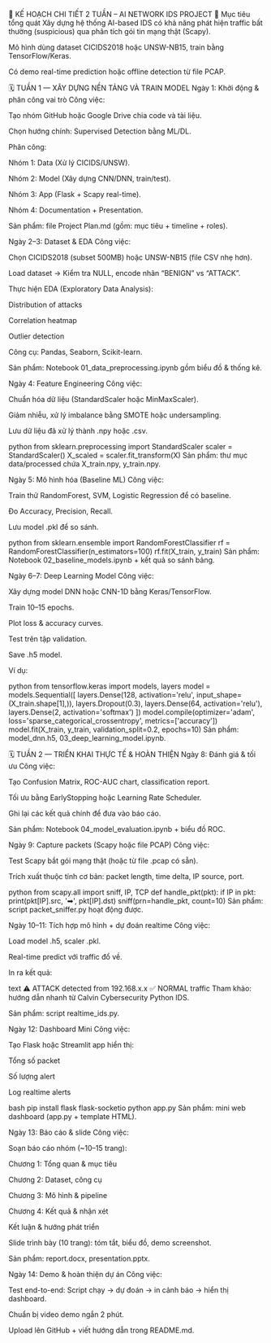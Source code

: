 📅 KẾ HOẠCH CHI TIẾT 2 TUẦN – AI NETWORK IDS PROJECT
🎯 Mục tiêu tổng quát
Xây dựng hệ thống AI-based IDS có khả năng phát hiện traffic bất thường (suspicious) qua phân tích gói tin mạng thật (Scapy).

Mô hình dùng dataset CICIDS2018 hoặc UNSW-NB15, train bằng TensorFlow/Keras.

Có demo real-time prediction hoặc offline detection từ file PCAP.

🗓️ TUẦN 1 — XÂY DỰNG NỀN TẢNG VÀ TRAIN MODEL
Ngày 1: Khởi động & phân công vai trò
Công việc:

Tạo nhóm GitHub hoặc Google Drive chia code và tài liệu.

Chọn hướng chính: Supervised Detection bằng ML/DL.

Phân công:

Nhóm 1: Data (Xử lý CICIDS/UNSW).

Nhóm 2: Model (Xây dựng CNN/DNN, train/test).

Nhóm 3: App (Flask + Scapy real-time).

Nhóm 4: Documentation + Presentation.

Sản phẩm: file Project Plan.md (gồm: mục tiêu + timeline + roles).

Ngày 2–3: Dataset & EDA
Công việc:

Chọn CICIDS2018 (subset 500MB) hoặc UNSW-NB15 (file CSV nhẹ hơn).

Load dataset → Kiểm tra NULL, encode nhãn “BENIGN” vs “ATTACK”.

Thực hiện EDA (Exploratory Data Analysis):

Distribution of attacks

Correlation heatmap

Outlier detection

Công cụ: Pandas, Seaborn, Scikit-learn.

Sản phẩm: Notebook 01_data_preprocessing.ipynb gồm biểu đồ & thống kê.

Ngày 4: Feature Engineering
Công việc:

Chuẩn hóa dữ liệu (StandardScaler hoặc MinMaxScaler).

Giảm nhiễu, xử lý imbalance bằng SMOTE hoặc undersampling.

Lưu dữ liệu đã xử lý thành .npy hoặc .csv.

python
from sklearn.preprocessing import StandardScaler
scaler = StandardScaler()
X_scaled = scaler.fit_transform(X)
Sản phẩm: thư mục data/processed chứa X_train.npy, y_train.npy.

Ngày 5: Mô hình hóa (Baseline ML)
Công việc:

Train thử RandomForest, SVM, Logistic Regression để có baseline.

Đo Accuracy, Precision, Recall.

Lưu model .pkl để so sánh.

python
from sklearn.ensemble import RandomForestClassifier
rf = RandomForestClassifier(n_estimators=100)
rf.fit(X_train, y_train)
Sản phẩm: Notebook 02_baseline_models.ipynb + kết quả so sánh bảng.

Ngày 6–7: Deep Learning Model
Công việc:

Xây dựng model DNN hoặc CNN-1D bằng Keras/TensorFlow.

Train 10–15 epochs.

Plot loss & accuracy curves.

Test trên tập validation.

Save .h5 model.

Ví dụ:

python
from tensorflow.keras import models, layers
model = models.Sequential([
    layers.Dense(128, activation='relu', input_shape=(X_train.shape[1],)),
    layers.Dropout(0.3),
    layers.Dense(64, activation='relu'),
    layers.Dense(2, activation='softmax')
])
model.compile(optimizer='adam', loss='sparse_categorical_crossentropy', metrics=['accuracy'])
model.fit(X_train, y_train, validation_split=0.2, epochs=10)
Sản phẩm: model_dnn.h5, 03_deep_learning_model.ipynb.

🗓️ TUẦN 2 — TRIỂN KHAI THỰC TẾ & HOÀN THIỆN
Ngày 8: Đánh giá & tối ưu
Công việc:

Tạo Confusion Matrix, ROC-AUC chart, classification report.

Tối ưu bằng EarlyStopping hoặc Learning Rate Scheduler.

Ghi lại các kết quả chính để đưa vào báo cáo.

Sản phẩm: Notebook 04_model_evaluation.ipynb + biểu đồ ROC.

Ngày 9: Capture packets (Scapy hoặc file PCAP)
Công việc:

Test Scapy bắt gói mạng thật (hoặc từ file .pcap có sẵn).

Trích xuất thuộc tính cơ bản: packet length, time delta, IP source, port.

python
from scapy.all import sniff, IP, TCP
def handle_pkt(pkt):
    if IP in pkt:
        print(pkt[IP].src, '➡', pkt[IP].dst)
sniff(prn=handle_pkt, count=10)
Sản phẩm: script packet_sniffer.py hoạt động được.

Ngày 10–11: Tích hợp mô hình + dự đoán realtime
Công việc:

Load model .h5, scaler .pkl.

Real-time predict với traffic đổ về.

In ra kết quả:

text
⚠️ ATTACK detected from 192.168.x.x
✅ NORMAL traffic
Tham khảo: hướng dẫn nhanh từ Calvin Cybersecurity Python IDS.​

Sản phẩm: script realtime_ids.py.

Ngày 12: Dashboard Mini
Công việc:

Tạo Flask hoặc Streamlit app hiển thị:

Tổng số packet

Số lượng alert

Log realtime alerts

bash
pip install flask flask-socketio
python app.py
Sản phẩm: mini web dashboard (app.py + template HTML).

Ngày 13: Báo cáo & slide
Công việc:

Soạn báo cáo nhóm (~10–15 trang):

Chương 1: Tổng quan & mục tiêu

Chương 2: Dataset, công cụ

Chương 3: Mô hình & pipeline

Chương 4: Kết quả & nhận xét

Kết luận & hướng phát triển

Slide trình bày (10 trang): tóm tắt, biểu đồ, demo screenshot.

Sản phẩm: report.docx, presentation.pptx.

Ngày 14: Demo & hoàn thiện dự án
Công việc:

Test end-to-end:
Script chạy → dự đoán → in cảnh báo → hiển thị dashboard.

Chuẩn bị video demo ngắn 2 phút.

Upload lên GitHub + viết hướng dẫn trong README.md.
